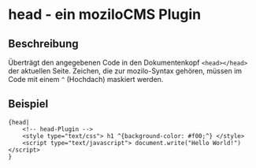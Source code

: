 head - ein moziloCMS Plugin
===========================

Beschreibung
------------

Überträgt den angegebenen Code in den Dokumentenkopf `<head></head>` der aktuellen Seite.
Zeichen, die zur mozilo-Syntax gehören, müssen im Code mit einem `^` (Hochdach) maskiert werden.

Beispiel
--------

    {head|
        <!-- head-Plugin -->
        <style type="text/css"> h1 ^{background-color: #f00;^} </style>
        <script type="text/javascript"> document.write("Hello World!") </script>
    }